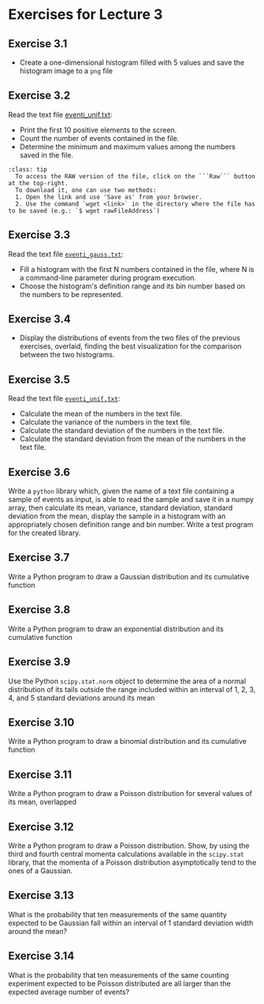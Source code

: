 # Exercises for Lecture 3

## Exercise 3.1

  * Create a one-dimensional histogram filled with 5 values and save the histogram image to a `png` file

## Exercise 3.2

Read the text file [eventi_unif.txt](https://www.dropbox.com/scl/fi/8rz9hz2tejwu7y4kodlbt/eventi_unif.txt?rlkey=dr9r210zqsq1lz826ixgfa578&dl=0):
<!-- https://raw.githubusercontent.com/UnimibFisicaLaboratori/UnimibFisicaLabStatPython/main/book/lectures/Lecture_03/exercises/eventi_unif.txt?token=GHSAT0AAAAAACG4XBPPA7NUGBAYB3JBOT3SZJM6YNA) -->
  * Print the first 10 positive elements to the screen.
  * Count the number of events contained in the file.
  * Determine the minimum and maximum values among the numbers saved in the file.

```{admonition} Instructions to download the file
:class: tip
  To access the RAW version of the file, click on the ```Raw``` button at the top-right. 
  To download it, one can use two methods:
  1. Open the link and use 'Save as' from your browser.
  2. Use the command `wget <link>` in the directory where the file has to be saved (e.g.: `$ wget rawFileAddress`)
```

## Exercise 3.3

Read the text file [```eventi_gauss.txt```](https://www.dropbox.com/scl/fi/4s8jdz7dtpwd1e6ziggn1/eventi_gauss.txt?rlkey=culpwqinlrah75eoy6wk4gpmq&dl=0):
<!-- https://raw.githubusercontent.com/UnimibFisicaLaboratori/UnimibFisicaLabStatPython/main/book/lectures/Lecture_03/exercises/eventi_gauss.txt?token=GHSAT0AAAAAACG4XBPPNLPFE62NHMPF4Y66ZJM6XCQ): -->
  * Fill a histogram with the first N numbers contained in the file,
    where N is a command-line parameter during program execution.
  * Choose the histogram's definition range and its bin number
    based on the numbers to be represented.

## Exercise 3.4

  * Display the distributions of events from the two files of the previous exercises, overlaid,
    finding the best visualization for the comparison between the two histograms.

## Exercise 3.5

Read the text file [```eventi_unif.txt```](https://raw.githubusercontent.com/UnimibFisicaLaboratori/UnimibFisicaLabStatPython/main/book/lectures/Lecture_03/exercises/eventi_unif.txt?token=GHSAT0AAAAAACG4XBPPA7NUGBAYB3JBOT3SZJM6YNA):
  * Calculate the mean of the numbers in the text file.
  * Calculate the variance of the numbers in the text file.
  * Calculate the standard deviation of the numbers in the text file.
  * Calculate the standard deviation from the mean of the numbers in the text file.

## Exercise 3.6

Write a ```python``` library which,
given the name of a text file containing a sample of events as input,
is able to read the sample and save it in a numpy array,
then calculate its mean, variance, standard deviation, standard deviation from the mean,
display the sample in a histogram
with an appropriately chosen definition range and bin number.
Write a test program for the created library.

## Exercise 3.7

Write a Python program to draw a Gaussian distribution and its cumulative function

## Exercise 3.8

Write a Python program to draw an exponential distribution and its cumulative function

## Exercise 3.9

Use the Python `scipy.stat.norm` object to determine the area of a normal distribution
of its tails outside the range included within an interval of 1, 2, 3, 4, and 5 standard deviations around its mean

## Exercise 3.10

Write a Python program to draw a binomial distribution and its cumulative function

## Exercise 3.11

Write a Python program to draw a Poisson distribution for several values of its mean, overlapped

## Exercise 3.12

Write a Python program to draw a Poisson distribution.
Show, by using the third and fourth central momenta calculations available in the `scipy.stat` library,
that the momenta of a Poisson distribution asymptotically tend to the ones of a Gaussian.

## Exercise 3.13

What is the probability that ten measurements of the same quantity
expected to be Gaussian fall within an interval of 1 standard deviation width around the mean?

## Exercise 3.14

What is the probability that ten measurements of the same counting experiment
expected to be Poisson distributed are all larger than the expected average number 
of events?
